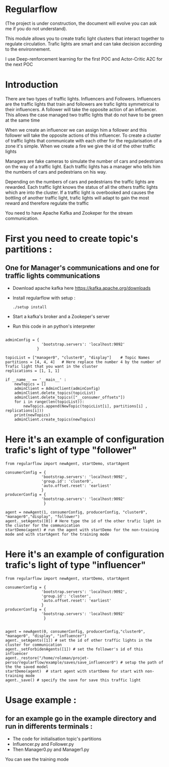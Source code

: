 Regularflow
========================================================

(The project is under construction, the document will evolve you can ask me if you do not understand).

This module allows you to create trafic light clusters that interact together to regulate circulation.
Trafic lights are smart and can take decision according to the environnement.

I use Deep-renforcement learning for the first POC and Actor-Critic A2C for the next POC

# Introduction

There are two types of traffic lights. Influencers and Followers. 
Influencers are the traffic lights that train and followers are trafic lights symmetrical to their influencers. A follower will take the opposite action of an influencer. 
This allows the case managed two traffic lights that do not have to be green at the same time
    
When we create an influencer we can assign him a follower and this follower will take the opposite actions of this influencer.
To create a cluster of traffic lights that communicate with each other for the regularisation of a zone it's simple. When we create a fire we give the id of the other traffic lights

Managers are fake cameras to simulate the number of cars and pedestrians on the way of a traffic light. Each traffic lights has a manager who tells him the numbers of cars and pedestrians on his way.

Depending on the numbers of cars and pedestrians the traffic lights are rewarded. Each traffic light knows the status of all the others traffic lights which are into the cluster. 
If a traffic light is overbooked and causes the bottling of another traffic light, trafic lights will adapt to gain the most reward and therefore regulate the traffic

You need to have Apache Kafka and Zookeper for the stream communication.

# First you need to create topic's partitions : 
## One for Manager's communications and one for traffic lights communications

* Download apache kafka here https://kafka.apache.org/downloads
* Install regularflow with setup :

    ```./setup install```

* Start a kafka's broker and a Zookeper's server
* Run this code in an python's interpreter

```from confluent_kafka.admin import AdminClient, NewTopic

adminConfig = {
                'bootstrap.servers': 'localhost:9092'
              }

topicList = ["manager0", "cluster0", "display"]    # Topic Names
partitions = [4, 4, 4]   # Here replace the number 4 by the number of Trafic light that you want in the cluster
replications = [1, 1, 1]

if __name__ == '__main__' :
    newTopics = []
    adminClient = AdminClient(adminConfig)
    adminClient.delete_topics(topicList)
    adminClient.delete_topics(["__consumer_offsets"])
    for i in range(len(topicList)):
        newTopics.append(NewTopic(topicList[i], partitions[i] , replications[i]))
    print(newTopics)
    adminClient.create_topics(newTopics)

```

# Here it's an example of configuration trafic's light of type "follower"

```
from regularflow import newAgent, startDemo, startAgent

consumerConfig = {
                'bootstrap.servers': 'localhost:9092',
                'group.id': 'cluster0',
                'auto.offset.reset': 'earliest'
                }
producerConfig = {
                'bootstrap.servers': 'localhost:9092'
                 }

agent = newAgent(1, consumerConfig, producerConfig, "cluster0", "manager0","display", "follower")  
agent._setAgents([0]) # Here type the id of the other trafic light in the cluster for the communication
startDemo(agent) # run the agent with startDemo for the non-training mode and with startAgent for the training mode
```
# Here it's an example of configuration trafic's light of type "influencer"

```
from regularflow import newAgent, startDemo, startAgent

consumerConfig = {
                'bootstrap.servers': 'localhost:9092',
                'group.id': 'cluster',
                'auto.offset.reset': 'earliest'
                }
producerConfig = {
                'bootstrap.servers': 'localhost:9092'
                 }


agent = newAgent(0, consumerConfig, producerConfig,"cluster0", "manager0", "display", "influencer")
agent._setAgents([1]) # set the id of other traffic lights in the cluster for communication
agent._setForbidenAgents([1]) # set the follower's id of this influencer
agent._restore("/home/roloman/projet-perso/regularflow/example/saves/save_influencer0") # setup the path of the the saved model
startDemo(agent)  # start agent with startDemo for start with non-training mode
agent._save() # specify the save for save this traffic light
```


# Usage example :

## for an example go in the example directory and run in differents terminals : 
* The code for initialisation topic's partitions
* Influencer.py and Follower.py
* Then Manager0.py and Manager1.py

You can see the training mode

